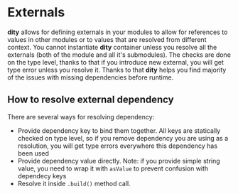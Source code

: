 # Externals
**dity** allows for defining externals in your modules to allow for references to values in other modules or to values that are resolved from different context. You cannot instantiate **dity** container unless you resolve all the externals (both of the module and all it's submodules). The checks are done on the type level, thanks to that if you introduce new external, you will get type error unless you resolve it. Thanks to that **dity** helps you find majority of the issues with missing dependencies before runtime.

## How to resolve external dependency
There are several ways for resolving dependency:
- Provide dependency key to bind them together. All keys are statically checked on type level, so if you remove dependency you are using as a resolution, you will get type errors everywhere this dependency has been used
- Provide dependency value directly. Note: if you provide simple string value, you need to wrap it with `asValue` to prevent confusion with dependecy keys
- Resolve it inside `.build()` method call.